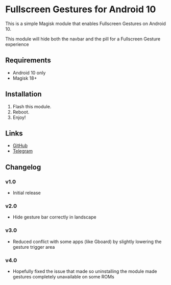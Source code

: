 # Fullscreen Gestures for Android 10

This is a simple Magisk module that enables Fullscreen Gestures on Android 10.

This module will hide both the navbar and the pill for a Fullscreen Gesture experience


## Requirements
- Android 10 only
- Magisk 18+

## Installation
1. Flash this module.
2. Reboot.
3. Enjoy!

## Links
- [GitHub](https://github.com/Magisk-Modules-Repo/HideNavBar) 
- [Telegram](https://t.me/DanGLES3)

## Changelog
### v1.0
- Initial release
### v2.0
- Hide gesture bar correctly in landscape
### v3.0
- Reduced conflict with some apps (like Gboard) by slightly lowering the gesture trigger area
### v4.0
- Hopefully fixed the issue that made so uninstalling the module made gestures completely unavailable on some ROMs
